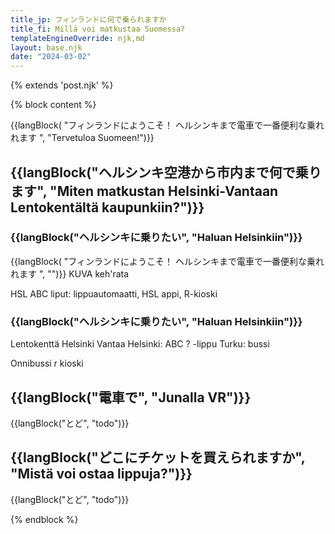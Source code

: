 ```yaml
---
title_jp: フィンランドに何で乗られますか
title_fi: Millä voi matkustaa Suomessa?
templateEngineOverride: njk,md
layout: base.njk
date: "2024-03-02"
---
```

{% extends 'post.njk' %}

{% block content %}

{{langBlock(
"フィンランドにようこそ！
ヘルシンキまで電車で一番便利な乗れれます
", 
"Tervetuloa Suomeen!")}}

<h2>{{langBlock("ヘルシンキ空港から市内まで何で乗ります", "Miten matkustan Helsinki-Vantaan Lentokentältä kaupunkiin?")}}</h2>

<h3>{{langBlock("ヘルシンキに乗りたい", "Haluan Helsinkiin")}}</h2>
{{langBlock(
"フィンランドにようこそ！
ヘルシンキまで電車で一番便利な乗れれます
", 
"")}}
KUVA keh'rata

HSL ABC
liput: lippuautomaatti, HSL appi, R-kioski

<h3>{{langBlock("ヘルシンキに乗りたい", "Haluan Helsinkiin")}}</h2>



Lentokenttä Helsinki Vantaa
Helsinki: ABC ? -lippu
Turku: bussi

Onnibussi 
r kioski 

<h2>{{langBlock("電車で", "Junalla VR")}}</h5>

{{langBlock("とど", "todo")}}

<h2>{{langBlock("どこにチケットを買えられますか", "Mistä voi ostaa lippuja?")}}</h5>

{{langBlock("とど", "todo")}}

{% endblock %}
